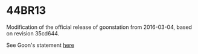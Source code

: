 # 44BR13 #

Modification of the official release of goonstation from 2016-03-04, based on revision 35cd644.

See Goon's statement [here](http://goo.gl/RmjGFN)
